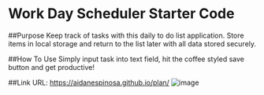 # Work Day Scheduler Starter Code

##Purpose
Keep track of tasks with this daily to do list application. Store items in local storage and return to the list later with all data stored securely. 

##How To Use
Simply input task into text field, hit the coffee styled save button and get productive!

##Link
URL: https://aidanespinosa.github.io/plan/
![image](https://user-images.githubusercontent.com/98136350/196341658-e88da1b7-426b-4000-9334-fa6be785f2be.png)





